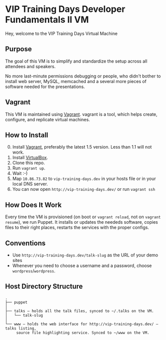 VIP Training Days Developer Fundamentals II VM
====================

Hey, welcome to the VIP Training Days Virtual Machine

Purpose
-------

The goal of this VM is to simplify and standardize the setup across all
attendees and speakers.

No more last-minute permissions debugging or people, who didn't bother
to install web server, MySQL, memcached and a several more pieces of
software needed for the presentations.

Vagrant
-------

This VM is maintained using [Vagrant](http://www.vagrantup.com/).
vagrant is a tool, which helps create, configure, and replicate virtual
machines.

How to Install
--------------

0. Install [Vagrant](http://downloads.vagrantup.com/), preferably the
   latest 1.5 version. Less than 1.1 will not work.
1. Install [VirtualBox](https://www.virtualbox.org/wiki/Downloads).
2. Clone this repo.
3. Run `vagrant up`.
4. Wait :-)
5. Map `10.86.73.82` to `vip-training-days.dev` in your hosts file or in your local
   DNS server.
6. You can now open `http://vip-training-days.dev/` or run `vagrant ssh`

How Does It Work
----------------

Every time the VM is provisioned (on boot or `vagrant reload`, not on
`vagrant resume`), we run Puppet. It installs or updates the
neededs software, copies files to their right places, restarts the
services with the proper configs.

Conventions
-------------------------------------------

* Use `http://vip-training-days.dev/talk-slug` as the URL of your demo sites
* Whenever you need to choose a username and a password, choose
  `wordpress`/`wordpress`.

Host Directory Structure
------------------------
    .
    ├── puppet
    │
    ├── talks – holds all the talk files, synced to ~/.talks on the VM.
    │   └── talk-slug
    │
    └── www – holds the web interface for http://vip-training-days.dev/ – talks listing,
         source file highlighting service. Synced to ~/www on the VM.

